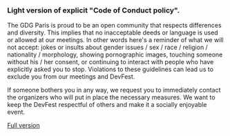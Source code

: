 ### Light version of explicit "Code of Conduct policy".

The GDG Paris is proud to be an open community that respects differences and diversity. This implies that no inacceptable deeds or language is used or allowed at our meetings. In other words here's a reminder of what we will not accept: jokes or insults about gender issues / sex / race / religion / nationality / morphology, showing pornographic images, touching someone without his / her consent, or continuing to interact with people who have explicitly asked you to stop. Violations to these guidelines can lead us to exclude you from our meetings and DevFest.

If someone bothers you in any way, we request you to immediately contact the organizers who will put in place the necessary measures. We want to keep the DevFest respectful of others and make it a socially enjoyable event.

[Full version](https://meta.wikimedia.org/wiki/Don%27t_be_a_jerk)